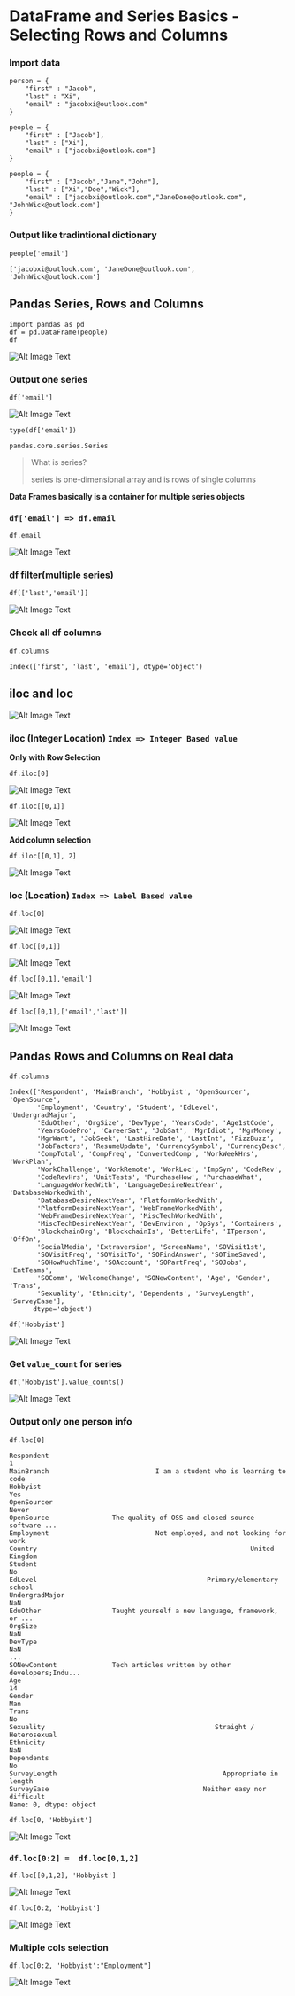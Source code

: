 # DataFrame and Series Basics - Selecting Rows and Columns

### Import data 

```
person = {
    "first" : "Jacob",
    "last" : "Xi",
    "email" : "jacobxi@outlook.com"
}

people = {
    "first" : ["Jacob"],
    "last" : ["Xi"],
    "email" : ["jacobxi@outlook.com"]
}

people = {
    "first" : ["Jacob","Jane","John"],
    "last" : ["Xi","Doe","Wick"],
    "email" : ["jacobxi@outlook.com","JaneDone@outlook.com", "JohnWick@outlook.com"]
}
```

### Output like tradintional dictionary

```
people['email']
```
```
['jacobxi@outlook.com', 'JaneDone@outlook.com', 'JohnWick@outlook.com']
```

## Pandas Series, Rows and Columns

```
import pandas as pd
df = pd.DataFrame(people)
df
```

![Alt Image Text](images/pd2_1.png "body image") 

### Output one series

```
df['email']
```

![Alt Image Text](images/pd2_2.png "body image") 

```
type(df['email'])
```
```
pandas.core.series.Series
```

> What is series? 
> 
> series is one-dimensional array and is rows of single columns

**Data Frames basically is a container for multiple series objects**

### `df['email'] => df.email`

```
df.email
```
![Alt Image Text](images/pd2_2.png "body image") 

### df filter(multiple series)

```
df[['last','email']]
```

![Alt Image Text](images/pd2_3.png "body image") 

### Check all df columns

```
df.columns
```
```
Index(['first', 'last', 'email'], dtype='object')
```

## iloc and loc


![Alt Image Text](images/pd2_4.png "body image") 

### iloc (Integer Location) `Index => Integer Based value`

**Only with Row Selection**

```
df.iloc[0]
```

![Alt Image Text](images/pd2_5.png "body image") 

```
df.iloc[[0,1]]
```

![Alt Image Text](images/pd2_6.png "body image") 

**Add column selection**

```
df.iloc[[0,1], 2]
```

![Alt Image Text](images/pd2_7.png "body image") 

### loc (Location) `Index => Label Based value`

```
df.loc[0]
```
![Alt Image Text](images/pd2_8.png "body image") 

```
df.loc[[0,1]]
```
![Alt Image Text](images/pd2_9.png "body image") 

```
df.loc[[0,1],'email']
```
![Alt Image Text](images/pd2_10.png "body image") 

```
df.loc[[0,1],['email','last']]
```
![Alt Image Text](images/pd2_11.png "body image") 


## Pandas Rows and Columns on Real data

```
df.columns
```
```
Index(['Respondent', 'MainBranch', 'Hobbyist', 'OpenSourcer', 'OpenSource',
       'Employment', 'Country', 'Student', 'EdLevel', 'UndergradMajor',
       'EduOther', 'OrgSize', 'DevType', 'YearsCode', 'Age1stCode',
       'YearsCodePro', 'CareerSat', 'JobSat', 'MgrIdiot', 'MgrMoney',
       'MgrWant', 'JobSeek', 'LastHireDate', 'LastInt', 'FizzBuzz',
       'JobFactors', 'ResumeUpdate', 'CurrencySymbol', 'CurrencyDesc',
       'CompTotal', 'CompFreq', 'ConvertedComp', 'WorkWeekHrs', 'WorkPlan',
       'WorkChallenge', 'WorkRemote', 'WorkLoc', 'ImpSyn', 'CodeRev',
       'CodeRevHrs', 'UnitTests', 'PurchaseHow', 'PurchaseWhat',
       'LanguageWorkedWith', 'LanguageDesireNextYear', 'DatabaseWorkedWith',
       'DatabaseDesireNextYear', 'PlatformWorkedWith',
       'PlatformDesireNextYear', 'WebFrameWorkedWith',
       'WebFrameDesireNextYear', 'MiscTechWorkedWith',
       'MiscTechDesireNextYear', 'DevEnviron', 'OpSys', 'Containers',
       'BlockchainOrg', 'BlockchainIs', 'BetterLife', 'ITperson', 'OffOn',
       'SocialMedia', 'Extraversion', 'ScreenName', 'SOVisit1st',
       'SOVisitFreq', 'SOVisitTo', 'SOFindAnswer', 'SOTimeSaved',
       'SOHowMuchTime', 'SOAccount', 'SOPartFreq', 'SOJobs', 'EntTeams',
       'SOComm', 'WelcomeChange', 'SONewContent', 'Age', 'Gender', 'Trans',
       'Sexuality', 'Ethnicity', 'Dependents', 'SurveyLength', 'SurveyEase'],
      dtype='object')
```

```
df['Hobbyist']
```

![Alt Image Text](images/pd2_12.png "body image") 

### Get `value_count` for  series

```
df['Hobbyist'].value_counts()
```

![Alt Image Text](images/pd2_13.png "body image") 

### Output only one person info

```
df.loc[0]
```

```
Respondent                                                                1
MainBranch                           I am a student who is learning to code
Hobbyist                                                                Yes
OpenSourcer                                                           Never
OpenSource                The quality of OSS and closed source software ...
Employment                           Not employed, and not looking for work
Country                                                      United Kingdom
Student                                                                  No
EdLevel                                           Primary/elementary school
UndergradMajor                                                          NaN
EduOther                  Taught yourself a new language, framework, or ...
OrgSize                                                                 NaN
DevType                                                                 NaN
...
SONewContent              Tech articles written by other developers;Indu...
Age                                                                      14
Gender                                                                  Man
Trans                                                                    No
Sexuality                                           Straight / Heterosexual
Ethnicity                                                               NaN
Dependents                                                               No
SurveyLength                                          Appropriate in length
SurveyEase                                       Neither easy nor difficult
Name: 0, dtype: object
```

```
df.loc[0, 'Hobbyist']
```

![Alt Image Text](images/pd2_14.png "body image") 


### `df.loc[0:2] =  df.loc[0,1,2]`

```
df.loc[[0,1,2], 'Hobbyist']
```

![Alt Image Text](images/pd2_15.png "body image") 


```
df.loc[0:2, 'Hobbyist']
```

![Alt Image Text](images/pd2_15.png "body image") 

### Multiple cols selection

```
df.loc[0:2, 'Hobbyist':"Employment"]
```

![Alt Image Text](images/pd2_16.png "body image") 